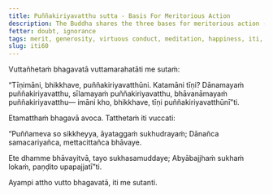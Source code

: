 ```yaml
---
title: Puññakiriyavatthu sutta - Basis For Meritorious Action
description: The Buddha shares the three bases for meritorious action - 1) through generosity, 2) through virtuous conduct, and 3) through meditation.
fetter: doubt, ignorance
tags: merit, generosity, virtuous conduct, meditation, happiness, iti, iti50-99
slug: iti60
---
```


Vuttañhetaṁ bhagavatā vuttamarahatāti me sutaṁ:

“Tīṇimāni, bhikkhave, puññakiriyavatthūni. Katamāni tīṇi? Dānamayaṁ puññakiriyavatthu, sīlamayaṁ puññakiriyavatthu, bhāvanāmayaṁ puññakiriyavatthu— imāni kho, bhikkhave, tīṇi puññakiriyavatthūnī”ti.

Etamatthaṁ bhagavā avoca. Tatthetaṁ iti vuccati:

“Puññameva so sikkheyya,
āyataggaṁ sukhudrayaṁ;
Dānañca samacariyañca,
mettacittañca bhāvaye.

Ete dhamme bhāvayitvā,
tayo sukhasamuddaye;
Abyābajjhaṁ sukhaṁ lokaṁ,
paṇḍito upapajjatī”ti.

Ayampi attho vutto bhagavatā, iti me sutanti.
